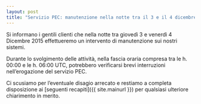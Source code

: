 ```yaml
---
layout: post
title: "Servizio PEC: manutenzione nella notte tra il 3 e il 4 dicembre 2015"
---
```


Si informano i gentili clienti che nella notte tra giovedì 3 e venerdì 4 Dicembre 2015 effettueremo un intervento di manutenzione sui nostri sistemi.

Durante lo svolgimento delle attività, nella fascia oraria compresa tra le h. 00:00 e le h. 06:00 UTC, potrebbero verificarsi brevi interruzioni nell’erogazione del servizio PEC.

Ci scusiamo per l’eventuale disagio arrecato e restiamo a completa disposizione ai [seguenti recapiti]({{ site.mainurl }}) per qualsiasi ulteriore chiarimento in merito.
